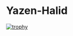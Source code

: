 # Yazen-Halid
[![trophy](https://github-profile-trophy.vercel.app/?yazenhalid=ryo-ma)](https://github.com/ryo-ma/github-profile-trophy)
